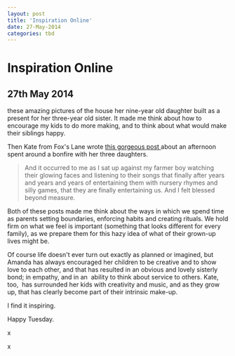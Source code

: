 ```yaml
---
layout: post
title: 'Inspiration Online'
date: 27-May-2014
categories: tbd
---
```


# Inspiration Online

## 27th May 2014

<p I'm feeling inspired by two creative,   thoughtful mothers today. Amanda from Soulemama posted <a href="http://www.soulemama.com/">these amazing pictures</a> of the house her nine-year old daughter built as a present for her three-year old sister. It made me think about how to encourage my kids to do more making,   and to think about what would make their siblings happy.</p>

Then Kate from Fox's Lane wrote <a href="http://foxslane.blogspot.com.au/2014/05/fire-feast-and-song.html#.U4QF6_mSyos">this gorgeous post </a>about an afternoon spent around a bonfire with her three daughters.

<blockquote>And it occurred to me as I sat up against my farmer boy watching their glowing faces and listening to their songs that finally after years and years and years of entertaining them with nursery rhymes and silly games,   that they are finally entertaining us. And I felt blessed beyond measure.</blockquote>

Both of these posts made me think about the ways in which we spend time as parents setting boundaries, enforcing habits and creating rituals. We hold firm on what we feel is important (something that looks different for every family), as we prepare them for this hazy idea of what of their grown-up lives might be.

Of course life doesn't ever turn out exactly as planned or imagined, but Amanda has always encouraged her children to be creative and to show love to each other, and that has resulted in an obvious and lovely sisterly bond; in empathy, and in an  ability to think about service to others. Kate, too,  has surrounded her kids with creativity and music, and as they grow up, that has clearly become part of their intrinsic make-up.

I find it inspiring.

Happy Tuesday.

x

x
